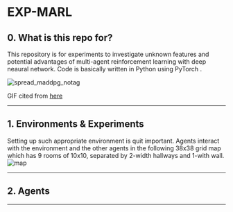 # EXP-MARL

## 0. What is this repo for?
This repository is for experiments to investigate unknown features and potential advantages of multi-agent reinforcement learning with deep neaural network.
Code is basically written in Python using PyTorch .

![spread_maddpg_notag](https://user-images.githubusercontent.com/60799014/92319743-64f73e00-f056-11ea-9bac-cdeadc4cc2bd.gif)

GIF cited from [here](https://openai.com/blog/learning-to-cooperate-compete-and-communicate/)
___
## 1. Environments & Experiments
Setting up such appropriate environment is quit important.
Agents interact with the environment and the other agents in the following 38x38 grid map which has 9 rooms of 10x10, separated by 2-width hallways and 1-with wall.
![map](https://user-images.githubusercontent.com/60799014/92319837-5d846480-f057-11ea-9430-2a6174093d82.jpg)
___
## 2. Agents
___